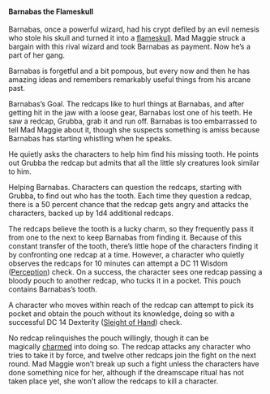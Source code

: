 #### Barnabas the Flameskull

Barnabas, once a powerful wizard, had his crypt defiled by an evil nemesis who stole his skull and turned it into a [flameskull](https://www.dndbeyond.com/monsters/17091-flameskull). Mad Maggie struck a bargain with this rival wizard and took Barnabas as payment. Now he’s a part of her gang.

Barnabas is forgetful and a bit pompous, but every now and then he has amazing ideas and remembers remarkably useful things from his arcane past.

Barnabas’s Goal. The redcaps like to hurl things at Barnabas, and after getting hit in the jaw with a loose gear, Barnabas lost one of his teeth. He saw a redcap, Grubba, grab it and run off. Barnabas is too embarrassed to tell Mad Maggie about it, though she suspects something is amiss because Barnabas has starting whistling when he speaks.

He quietly asks the characters to help him find his missing tooth. He points out Grubba the redcap but admits that all the little sly creatures look similar to him.

Helping Barnabas. Characters can question the redcaps, starting with Grubba, to find out who has the tooth. Each time they question a redcap, there is a 50 percent chance that the redcap gets angry and attacks the characters, backed up by 1d4 additional redcaps.

The redcaps believe the tooth is a lucky charm, so they frequently pass it from one to the next to keep Barnabas from finding it. Because of this constant transfer of the tooth, there’s little hope of the characters finding it by confronting one redcap at a time. However, a character who quietly observes the redcaps for 10 minutes can attempt a DC 11 Wisdom ([Perception](https://www.dndbeyond.com/compendium/rules/basic-rules/using-ability-scores#Perception)) check. On a success, the character sees one redcap passing a bloody pouch to another redcap, who tucks it in a pocket. This pouch contains Barnabas’s tooth.

A character who moves within reach of the redcap can attempt to pick its pocket and obtain the pouch without its knowledge, doing so with a successful DC 14 Dexterity ([Sleight of Hand](https://www.dndbeyond.com/compendium/rules/basic-rules/using-ability-scores#SleightofHand)) check.

No redcap relinquishes the pouch willingly, though it can be magically [charmed](https://www.dndbeyond.com/compendium/rules/basic-rules/appendix-a-conditions#Charmed) into doing so. The redcap attacks any character who tries to take it by force, and twelve other redcaps join the fight on the next round. Mad Maggie won’t break up such a fight unless the characters have done something nice for her, although if the dreamscape ritual has not taken place yet, she won’t allow the redcaps to kill a character.
